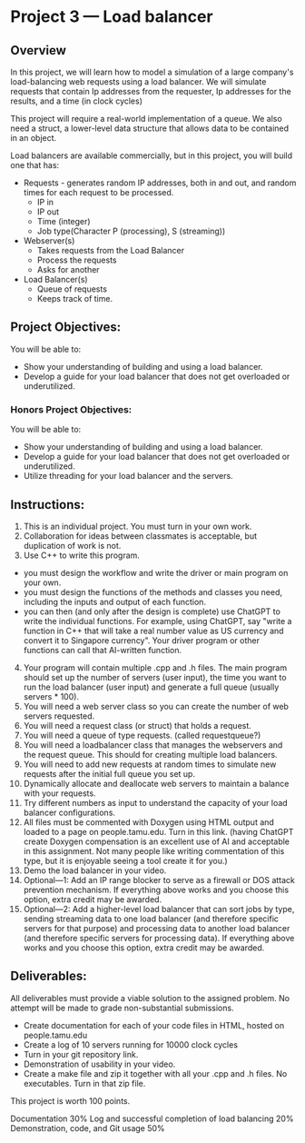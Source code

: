 # Project 3 — Load balancer

## Overview

In this project, we will learn how to model a simulation of a large company's load-balancing web requests using a load balancer. We will simulate requests that contain Ip addresses from the requester, Ip addresses for the results, and a time (in clock cycles)

This project will require a real-world implementation of a queue.
We also need a struct, a lower-level data structure that allows data to be contained in an object.

Load balancers are available commercially, but in this project, you will build one that has:
- Requests - generates random IP addresses, both in and out, and random times for each request to be processed.
  - IP in
  - IP out
  - Time (integer)
  - Job type(Character P (processing), S (streaming))
- Webserver(s)
  - Takes requests from the Load Balancer
  - Process the requests
  - Asks for another
- Load Balancer(s)
  - Queue of requests
  - Keeps track of time.

## Project Objectives:

You will be able to:
- Show your understanding of building and using a load balancer.
- Develop a guide for your load balancer that does not get overloaded or underutilized.

### Honors Project Objectives:

You will be able to:
- Show your understanding of building and using a load balancer.
- Develop a guide for your load balancer that does not get overloaded or underutilized.
- Utilize threading for your load balancer and the servers.

 
## Instructions:
1. This is an individual project. You must turn in your own work.
2. Collaboration for ideas between classmates is acceptable, but duplication of work is not.
3. Use C++ to write this program.
  - you must design the workflow and write the driver or main program on your own. 
  -  you must design the functions of the methods and classes you need, including the inputs and output of each function.
  - you can then (and only after the design is complete) use ChatGPT to write the individual functions. For example, using ChatGPT, say "write a function in C++ that will take a real number value as US currency and convert it to Singapore currency". Your driver program or other functions can call that AI-written function.
4. Your program will contain multiple .cpp  and .h files. The main program should set up the number of servers (user input), the time you want to run the load balancer (user input) and generate a full queue (usually servers * 100).
5. You will need a web server class so you can create the number of web servers requested.
6. You will need a request class (or struct) that holds a request.
7. You will need a queue of type requests. (called requestqueue?)
8. You will need a loadbalancer class that manages the webservers and the request queue. This should for creating multiple load balancers.
9. You will need to add new requests at random times to simulate new requests after the initial full queue you set up.
10. Dynamically allocate and deallocate web servers to maintain a balance with your requests.
11. Try different numbers as input to understand the capacity of your load balancer configurations.
12. All files must be commented with Doxygen using HTML output and loaded to a page on people.tamu.edu. Turn in this link. (having ChatGPT create Doxygen compensation is an excellent use of AI and acceptable in this assignment. Not many people like writing commentation of this type, but it is enjoyable seeing a tool create it for you.)
13. Demo the load balancer in your video.
14. Optional—1: Add an IP range blocker to serve as a firewall or DOS attack prevention mechanism. If everything above works and you choose this option, extra credit may be awarded.
15. Optional—2: Add a higher-level load balancer that can sort jobs by type, sending streaming data to one load balancer (and therefore specific servers for that purpose) and processing data to another load balancer (and therefore specific servers for processing data). If everything above works and you choose this option, extra credit may be awarded.

## Deliverables:
All deliverables must provide a viable solution to the assigned problem. No attempt will be made to grade non-substantial submissions.

- Create documentation for each of your code files in HTML, hosted on people.tamu.edu
- Create a log of 10 servers running for 10000 clock cycles
- Turn in your git repository link.  
- Demonstration of usability in your video.
- Create a make file and zip it together with all your .cpp and .h files. No executables. Turn in that zip file.

This project is worth 100 points.

Documentation 30%
Log and successful completion of load balancing 20%
Demonstration, code, and Git usage 50%

